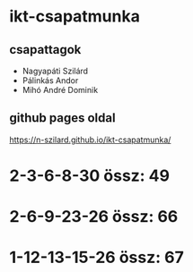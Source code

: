 # ikt-csapatmunka
## csapattagok
- Nagyapáti Szilárd
- Pálinkás Andor
- Mihó André Dominik
## github pages oldal
https://n-szilard.github.io/ikt-csapatmunka/
# 2-3-6-8-30 össz: 49
# 2-6-9-23-26 össz: 66
# 1-12-13-15-26 össz: 67
